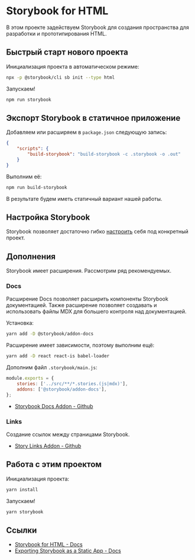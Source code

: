 ﻿# Storybook for HTML

В этом проекте задействуем Storybook для создания пространства для разработки и прототипирования HTML.

## Быстрый старт нового проекта

Инициализация проекта в автоматическом режиме:

```bash
npx -p @storybook/cli sb init --type html
```

Запускаем!

```bash
npm run storybook
```

## Экспорт Storybook в статичное приложение

Добавляем или расширяем в `package.json` следующую запись:

```json
{
    "scripts": {
        "build-storybook": "build-storybook -c .storybook -o .out"
    }
}
```

Выполним её:

```bash
npm run build-storybook
```

В результате будем иметь статичный вариант нашей работы.

## Настройка Storybook

Storybook позволяет достаточно гибко [настроить](https://storybook.js.org/docs/configurations/options-parameter/) себя под конкретный проект.

## Дополнения

Storybook имеет расширения. Рассмотрим ряд рекомендуемых.

### Docs

Расширение Docs позволяет расширить компоненты Storybook документацией.
Также расширение позволяет создавать и использовать файлы MDX для большего контроля над документацией.

Установка:

```bash
yarn add -D @storybook/addon-docs
```

Расширение имеет зависимости, поэтому выполним ещё:

```bash
yarn add -D react react-is babel-loader
```

Дополним файл `.storybook/main.js`:

```js
module.exports = {
    stories: ['../src/**/*.stories.(js|mdx)'],
    addons: ['@storybook/addon-docs'],
};
```

* [Storybook Docs Addon - Github](https://github.com/storybookjs/storybook/tree/master/addons/docs)

### Links

Создание ссылок между страницами Storybook.

* [Story Links Addon - Github](https://github.com/storybookjs/storybook/tree/master/addons/links)

## Работа с этим проектом

Инициализация проекта:

```bash
yarn install
```

Запускаем!

```bash
yarn storybook
```

## Ссылки

* [Storybook for HTML - Docs](https://storybook.js.org/docs/guides/guide-html/)
* [Exporting Storybook as a Static App - Docs](https://storybook.js.org/docs/basics/exporting-storybook/)
